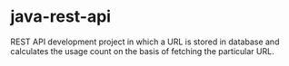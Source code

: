 # java-rest-api
REST API development project in which a URL is stored in database and calculates the usage count on the basis of fetching the particular URL.
